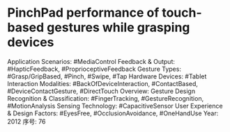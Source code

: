 # PinchPad performance of touch-based gestures while grasping devices

Application Scenarios: #MediaControl
Feedback & Output: #HapticFeedback, #ProprioceptiveFeedback
Gesture Types: #Grasp/GripBased, #Pinch, #Swipe, #Tap
Hardware Devices: #Tablet
Interaction Modalities: #BackOfDeviceInteraction, #ContactBased, #DeviceContactGesture, #DirectTouch
Overview: Gesture Design
Recognition & Classification: #FingerTracking, #GestureRecognition, #MotionAnalysis
Sensing Technology: #CapacitiveSensor
User Experience & Design Factors: #EyesFree, #OcclusionAvoidance, #OneHandUse
Year: 2012
序号: 76